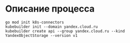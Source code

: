 # Описание процесса

```shell
go mod init k8s-connectors
kubebuilder init --domain yandex.cloud.ru
kubebuilder create api --group yandex.cloud.ru --kind YandexObjectStorage --version v1
```
